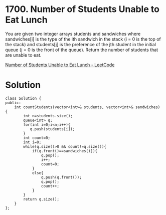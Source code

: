 # 1700. Number of Students Unable to Eat Lunch

You are given two integer arrays students and sandwiches where sandwiches[i] is the type of the i​​​​​​th sandwich in the stack (i = 0 is the top of the stack) and students[j] is the preference of the j​​​​​​th student in the initial queue (j = 0 is the front of the queue). Return the number of students that are unable to eat.

[Number of Students Unable to Eat Lunch - LeetCode](https://leetcode.com/problems/number-of-students-unable-to-eat-lunch/)

# Solution

```
class Solution {
public:
    int countStudents(vector<int>& students, vector<int>& sandwiches) {
        int n=students.size();
        queue<int> q;
        for(int i=0;i<n;i++){
           q.push(students[i]);
        }
        int count=0;
        int i=0;
        while(q.size()>0 && count!=q.size()){
            if(q.front()==sandwiches[i]){
                q.pop();
                i++;
                count=0;
            }
            else{
                q.push(q.front());
                q.pop();
                count++;
            }
        }
        return q.size();
    } 
};
```
